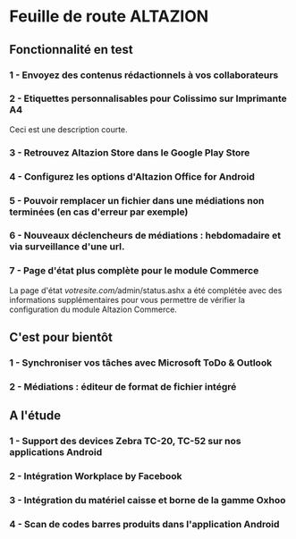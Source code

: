 <div class='roadmapPage'>
<h1>Feuille de route ALTAZION</h1>
<h2>Fonctionnalité en test</h2>
<div id="enTest">
<div class="item">
<h3>1 - Envoyez des contenus rédactionnels à vos collaborateurs</h3>
</div>
<div class="item">
<h3>2 - Etiquettes personnalisables pour Colissimo sur Imprimante A4</h3>
<div>Ceci est une description courte.</div>
</div>
<div class="item">
<h3>3 - Retrouvez Altazion Store dans le Google Play Store</h3>
</div>
<div class="item">
<h3>4 - Configurez les options d'Altazion Office for Android </h3>
</div>
<div class="item">
<h3>5 - Pouvoir remplacer un fichier dans une médiations non terminées (en cas d'erreur par exemple)</h3>
</div>
<div class="item">
<h3>6 - Nouveaux déclencheurs de médiations : hebdomadaire et via surveillance d'une url.</h3>
</div>
<div class="item">
<h3>7 - Page d'état plus complète pour le module Commerce</h3>
<div>La page d'état <i>votresite.com/</i>admin/status.ashx a été complétée avec des informations supplémentaires pour vous permettre de vérifier la configuration du module Altazion Commerce.</div>
</div>
</div>
<h2>C'est pour bientôt</h2>
<div id="bientot">
<div class="item">
<h3>1 - Synchroniser vos tâches avec Microsoft ToDo & Outlook </h3>
</div>
<div class="item">
<h3>2 - Médiations : éditeur de format de fichier intégré </h3>
</div>
</div>
<h2>A l'étude</h2>
<div id="etude">
<div class="item">
<h3>1 - Support des devices Zebra TC-20, TC-52 sur nos applications Android</h3>
</div>
<div class="item">
<h3>2 - Intégration Workplace by Facebook</h3>
</div>
<div class="item">
<h3>3 - Intégration du matériel caisse et borne de la gamme Oxhoo</h3>
</div>
<div class="item">
<h3>4 - Scan de codes barres produits dans l'application Android</h3>
</div>
</div>
</div>

